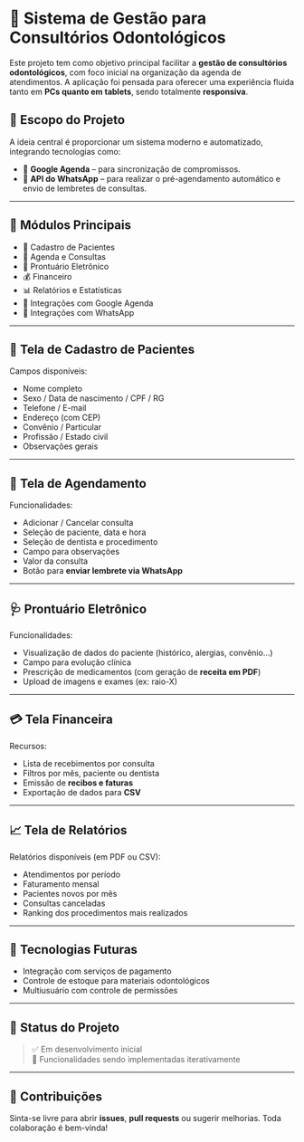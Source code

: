 # 🦷 Sistema de Gestão para Consultórios Odontológicos

Este projeto tem como objetivo principal facilitar a **gestão de consultórios odontológicos**, com foco inicial na organização da agenda de atendimentos. A aplicação foi pensada para oferecer uma experiência fluida tanto em **PCs quanto em tablets**, sendo totalmente **responsiva**.

## 🎯 Escopo do Projeto

A ideia central é proporcionar um sistema moderno e automatizado, integrando tecnologias como:

- 📅 **Google Agenda** – para sincronização de compromissos.
- 💬 **API do WhatsApp** – para realizar o pré-agendamento automático e envio de lembretes de consultas.

---

## 🧩 Módulos Principais

- 👤 Cadastro de Pacientes  
- 📆 Agenda e Consultas  
- 📄 Prontuário Eletrônico  
- 💰 Financeiro  
- 📊 Relatórios e Estatísticas  
- 🔗 Integrações com Google Agenda  
- 🔗 Integrações com WhatsApp  

---

## 📝 Tela de Cadastro de Pacientes

Campos disponíveis:

- Nome completo  
- Sexo / Data de nascimento / CPF / RG  
- Telefone / E-mail  
- Endereço (com CEP)  
- Convênio / Particular  
- Profissão / Estado civil  
- Observações gerais  

---

## 📅 Tela de Agendamento

Funcionalidades:

- Adicionar / Cancelar consulta  
- Seleção de paciente, data e hora  
- Seleção de dentista e procedimento  
- Campo para observações  
- Valor da consulta  
- Botão para **enviar lembrete via WhatsApp**  

---

## 🩺 Prontuário Eletrônico

Funcionalidades:

- Visualização de dados do paciente (histórico, alergias, convênio...)  
- Campo para evolução clínica  
- Prescrição de medicamentos (com geração de **receita em PDF**)  
- Upload de imagens e exames (ex: raio-X)  

---

## 💳 Tela Financeira

Recursos:

- Lista de recebimentos por consulta  
- Filtros por mês, paciente ou dentista  
- Emissão de **recibos e faturas**  
- Exportação de dados para **CSV**  

---

## 📈 Tela de Relatórios

Relatórios disponíveis (em PDF ou CSV):

- Atendimentos por período  
- Faturamento mensal  
- Pacientes novos por mês  
- Consultas canceladas  
- Ranking dos procedimentos mais realizados  

---

## 📌 Tecnologias Futuras

- Integração com serviços de pagamento  
- Controle de estoque para materiais odontológicos  
- Multiusuário com controle de permissões  

---

## 🚀 Status do Projeto

> ✅ Em desenvolvimento inicial  
> 🔄 Funcionalidades sendo implementadas iterativamente  

---

## 💬 Contribuições

Sinta-se livre para abrir **issues**, **pull requests** ou sugerir melhorias. Toda colaboração é bem-vinda!
